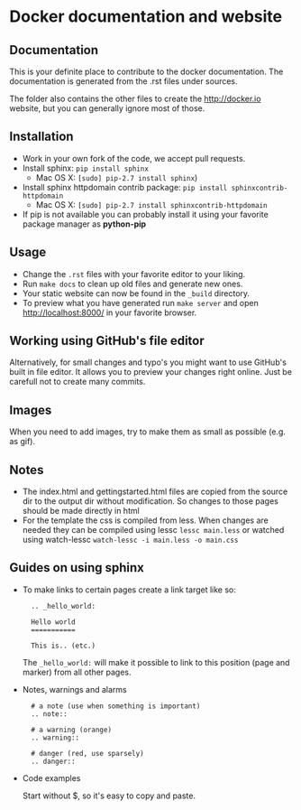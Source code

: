 Docker documentation and website
================================

Documentation
-------------
This is your definite place to contribute to the docker documentation. The documentation is generated from the
.rst files under sources.

The folder also contains the other files to create the http://docker.io website, but you can generally ignore
most of those.


Installation
------------

* Work in your own fork of the code, we accept pull requests.
* Install sphinx: `pip install sphinx`
    * Mac OS X: `[sudo] pip-2.7 install sphinx`)
* Install sphinx httpdomain contrib package: `pip install sphinxcontrib-httpdomain`
    * Mac OS X: `[sudo] pip-2.7 install sphinxcontrib-httpdomain`
* If pip is not available you can probably install it using your favorite package manager as **python-pip**

Usage
-----
* Change the `.rst` files with your favorite editor to your liking.
* Run `make docs` to clean up old files and generate new ones.
* Your static website can now be found in the `_build` directory.
* To preview what you have generated run `make server` and open <http://localhost:8000/> in your favorite browser.

Working using GitHub's file editor
----------------------------------
Alternatively, for small changes and typo's you might want to use GitHub's built in file editor. It allows
you to preview your changes right online. Just be carefull not to create many commits.

Images
------
When you need to add images, try to make them as small as possible (e.g. as gif).


Notes
-----
* The index.html and gettingstarted.html files are copied from the source dir to the output dir without modification.
So changes to those pages should be made directly in html
* For the template the css is compiled from less. When changes are needed they can be compiled using
lessc ``lessc main.less`` or watched using watch-lessc ``watch-lessc -i main.less -o main.css``


Guides on using sphinx
----------------------
* To make links to certain pages create a link target like so:

  ```
    .. _hello_world:

    Hello world
    ===========

    This is.. (etc.)
  ```

  The ``_hello_world:`` will make it possible to link to this position (page and marker) from all other pages.

* Notes, warnings and alarms

  ```
    # a note (use when something is important)
    .. note::

    # a warning (orange)
    .. warning::

    # danger (red, use sparsely)
    .. danger::

* Code examples

  Start without $, so it's easy to copy and paste.
